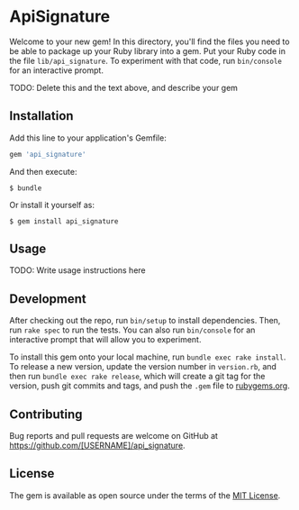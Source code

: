 # ApiSignature

Welcome to your new gem! In this directory, you'll find the files you need to be able to package up your Ruby library into a gem. Put your Ruby code in the file `lib/api_signature`. To experiment with that code, run `bin/console` for an interactive prompt.

TODO: Delete this and the text above, and describe your gem

## Installation

Add this line to your application's Gemfile:

```ruby
gem 'api_signature'
```

And then execute:

    $ bundle

Or install it yourself as:

    $ gem install api_signature

## Usage

TODO: Write usage instructions here

## Development

After checking out the repo, run `bin/setup` to install dependencies. Then, run `rake spec` to run the tests. You can also run `bin/console` for an interactive prompt that will allow you to experiment.

To install this gem onto your local machine, run `bundle exec rake install`. To release a new version, update the version number in `version.rb`, and then run `bundle exec rake release`, which will create a git tag for the version, push git commits and tags, and push the `.gem` file to [rubygems.org](https://rubygems.org).

## Contributing

Bug reports and pull requests are welcome on GitHub at https://github.com/[USERNAME]/api_signature.

## License

The gem is available as open source under the terms of the [MIT License](http://opensource.org/licenses/MIT).
